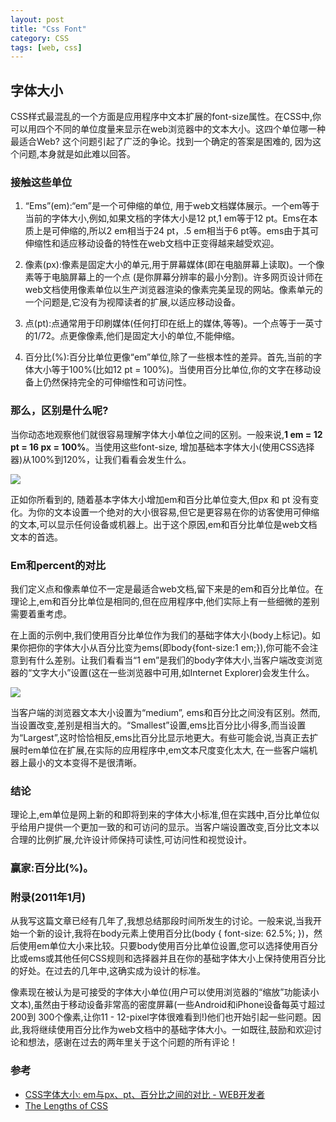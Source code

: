 ```yaml
---
layout: post
title: "Css Font"
category: CSS
tags: [web, css]
--- 
```


## 字体大小

CSS样式最混乱的一个方面是应用程序中文本扩展的font-size属性。在CSS中,你可以用四个不同的单位度量来显示在web浏览器中的文本大小。这四个单位哪一种最适合Web? 这个问题引起了广泛的争论。找到一个确定的答案是困难的, 因为这个问题,本身就是如此难以回答。

### 接触这些单位

1. “Ems”(em):“em”是一个可伸缩的单位, 用于web文档媒体展示。一个em等于当前的字体大小,例如,如果文档的字体大小是12 pt,1 em等于12 pt。Ems在本质上是可伸缩的,所以2 em相当于24 pt，.5 em相当于6 pt等。ems由于其可伸缩性和适应移动设备的特性在web文档中正变得越来越受欢迎。

<!--more-->

2. 像素(px):像素是固定大小的单元,用于屏幕媒体(即在电脑屏幕上读取)。一个像素等于电脑屏幕上的一个点 (是你屏幕分辨率的最小分割)。许多网页设计师在web文档使用像素单位以生产浏览器渲染的像素完美呈现的网站。像素单元的一个问题是,它没有为视障读者的扩展,以适应移动设备。

3. 点(pt):点通常用于印刷媒体(任何打印在纸上的媒体,等等)。一个点等于一英寸的1/72。点更像像素,他们是固定大小的单位,不能伸缩。

4. 百分比(%):百分比单位更像“em”单位,除了一些根本性的差异。首先,当前的字体大小等于100%(比如12 pt = 100%)。当使用百分比单位,你的文字在移动设备上仍然保持完全的可伸缩性和可访问性。

### 那么，区别是什么呢?

当你动态地观察他们就很容易理解字体大小单位之间的区别。一般来说,**1 em = 12 pt = 16 px = 100%**。当使用这些font-size, 增加基础本字体大小(使用CSS选择器)从100%到120%，让我们看看会发生什么。

![](http://www.admin10000.com/UploadFiles/Document/201407/20/20140720145648239222.GIF)

正如你所看到的, 随着基本字体大小增加em和百分比单位变大,但px 和 pt 没有变化。为你的文本设置一个绝对的大小很容易,但它是更容易在你的访客使用可伸缩的文本,可以显示任何设备或机器上。出于这个原因,em和百分比单位是web文档文本的首选。

### Em和percent的对比

我们定义点和像素单位不一定是最适合web文档,留下来是的em和百分比单位。在理论上,em和百分比单位是相同的,但在应用程序中,他们实际上有一些细微的差别需要着重考虑。

在上面的示例中,我们使用百分比单位作为我们的基础字体大小(body上标记)。如果你把你的字体大小从百分比变为ems(即body{font-size:1 em;}),你可能不会注意到有什么差别。让我们看看当“1 em”是我们的body字体大小,当客户端改变浏览器的“文字大小”设置(这在一些浏览器中可用,如Internet Explorer)会发生什么。

![](http://www.admin10000.com/UploadFiles/Document/201407/20/20140720145648095575.GIF)

当客户端的浏览器文本大小设置为“medium”, ems和百分比之间没有区别。然而,当设置改变,差别是相当大的。“Smallest”设置,ems比百分比小得多,而当设置为“Largest”,这时恰恰相反,ems比百分比显示地更大。有些可能会说,当真正去扩展时em单位在扩展,在实际的应用程序中,em文本尺度变化太大, 在一些客户端机器上最小的文本变得不是很清晰。

### 结论

理论上,em单位是网上新的和即将到来的字体大小标准,但在实践中,百分比单位似乎给用户提供一个更加一致的和可访问的显示。当客户端设置改变,百分比文本以合理的比例扩展,允许设计师保持可读性,可访问性和视觉设计。

### 赢家:百分比(%)。

### 附录(2011年1月)

从我写这篇文章已经有几年了,我想总结那段时间所发生的讨论。一般来说,当我开始一个新的设计,我将在body元素上使用百分比(body { font-size: 62.5%; })，然后使用em单位大小来比较。只要body使用百分比单位设置,您可以选择使用百分比或ems或其他任何CSS规则和选择器并且在你的基础字体大小上保持使用百分比的好处。在过去的几年中,这确实成为设计的标准。

像素现在被认为是可接受的字体大小单位(用户可以使用浏览器的“缩放”功能读小文本),虽然由于移动设备非常高的密度屏幕(一些Android和iPhone设备每英寸超过200到 300个像素,让你11 - 12-pixel字体很难看到!)他们也开始引起一些问题。因此,我将继续使用百分比作为web文档中的基础字体大小。一如既往,鼓励和欢迎讨论和想法，感谢在过去的两年里关于这个问题的所有评论！

### 参考

- [CSS字体大小: em与px、pt、百分比之间的对比 - WEB开发者](http://www.admin10000.com/document/4753.html)
- [The Lengths of CSS](http://css-tricks.com/the-lengths-of-css/)

